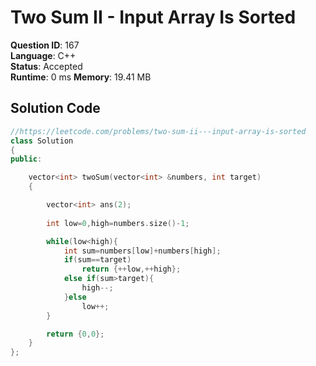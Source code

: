 # Two Sum II - Input Array Is Sorted

**Question ID**: 167  
**Language**: C++  
**Status**: Accepted  
**Runtime**: 0 ms 
**Memory**: 19.41  MB

## Solution Code
```cpp
//https://leetcode.com/problems/two-sum-ii---input-array-is-sorted
class Solution
{
public:

    vector<int> twoSum(vector<int> &numbers, int target)
    {

        vector<int> ans(2);
        
        int low=0,high=numbers.size()-1;

        while(low<high){
            int sum=numbers[low]+numbers[high];
            if(sum==target)
                return {++low,++high};
            else if(sum>target){
                high--;
            }else
                low++;
        }

        return {0,0};
    }
};
```
